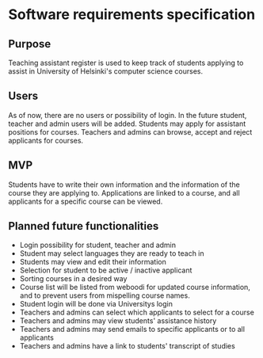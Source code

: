 # Software requirements specification

## Purpose 

Teaching assistant register is used to keep track of students applying to assist in University of Helsinki's computer science 
courses.

## Users

As of now, there are no users or possibility of login. In the future student, teacher and admin users will be added. Students
may apply for assistant positions for courses. Teachers and admins can browse, accept and reject applicants for courses.

## MVP

Students have to write their own information and the information of the course they are applying to. Applications are linked to
a course, and all applicants for a specific course can be viewed.

## Planned future functionalities

* Login possibility for student, teacher and admin
* Student may select languages they are ready to teach in
* Students may view and edit their information
* Selection for student to be active / inactive applicant
* Sorting courses in a desired way
* Course list will be listed from weboodi for updated course information, and to prevent users from mispelling course names.
* Student login will be done via Universitys login
* Teachers and admins can select which applicants to select for a course
* Teachers and admins may view students' assistance history
* Teachers and admins may send emails to specific applicants or to all applicants
* Teachers and admins have a link to students' transcript of studies
